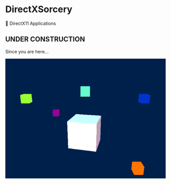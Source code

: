 # DirectXSorcery
🔮 DirectX11 Applications


## UNDER CONSTRUCTION

Since you are here... 

![A gif demostrating DirectX Lighting](demo.gif)
